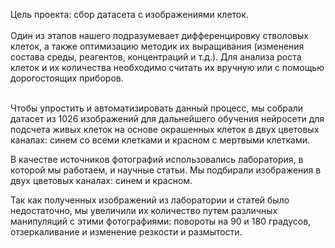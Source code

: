 Цель проекта: сбор датасета с изображениями клеток.
<br>
<br>
Один из этапов нашего подразумевает дифференцировку стволовых клеток, а также оптимизацию методик их выращивания (изменения состава среды, реагентов, концентраций и т.д.). Для анализа роста клеток и их количества необходимо считать их вручную или с помощью дорогостоящих приборов.
<br>
<br>

Чтобы упростить и автоматизировать данный процесс, мы собрали датасет из 1026 изображений для дальнейшего обучения нейросети для подсчета живых клеток на основе окрашенных клеток в двух цветовых каналах: синем со всеми клетками и красном с мертвыми клетками.
<br>

В качестве источников фотографий использовались лаборатория, в которой мы работаем, и научные статьи. Мы подбирали изображения в двух цветовых каналах: синем и красном.<br>

Так как полученных изображений из лаборатории и статей было недостаточно, мы увеличили их количество путем различных манипуляций с этими фотографиями: повороты на 90 и 180 градусов, отзеркаливание и изменение резкости и размытости.
